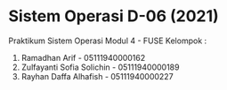 # Sistem Operasi D-06 (2021)
Praktikum Sistem Operasi Modul 4 - FUSE
Kelompok : 
1. Ramadhan Arif - 05111940000162
2. Zulfayanti Sofia Solichin - 05111940000189
3. Rayhan Daffa Alhafish - 05111940000227

